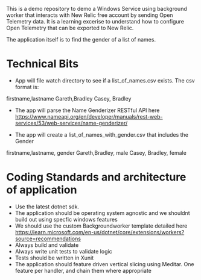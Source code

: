 This is a demo repository to demo a Windows Service using background worker that interacts with New Relic free account by sending Open Telemetry data. It is a learning excerise to understand how to configure Open Telemetry that can be 
exported to New Relic.

The application itself is to find the gender of a list of names.

# Technical Bits

- App will file watch directory to see if a list_of_names.csv exists. The csv format is:

firstname,lastname
Gareth,Bradley
Casey, Bradley

- The app will parse the Name Genderizer RESTful API here https://www.nameapi.org/en/developer/manuals/rest-web-services/53/web-services/name-genderizer/

- The app will create a list_of_names_with_gender.csv that includes the Gender

firstname,lastname, gender
Gareth,Bradley, male
Casey, Bradley, female

# Coding Standards and architecture of application
- Use the latest dotnet sdk.
- The application should be operating system agnostic and we shouldnt build out using specfic windows features
- We should use the custom Backgroundworker template detailed here https://learn.microsoft.com/en-us/dotnet/core/extensions/workers?source=recommendations
- Always build and validate
- Always write unit tests to validate logic
- Tests should be written in Xunit
- The application should feature driven vertical slicing using Meditar. One feature per handler, and chain them where appropriate
